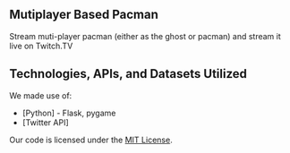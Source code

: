 ## Mutiplayer Based Pacman

Stream muti-player pacman (either as the ghost or pacman) and stream it live on Twitch.TV

## Technologies, APIs, and Datasets Utilized

We made use of:
- [Python] - Flask, pygame
- [Twitter API]

Our code is licensed under the [MIT License](LICENSE.md).
